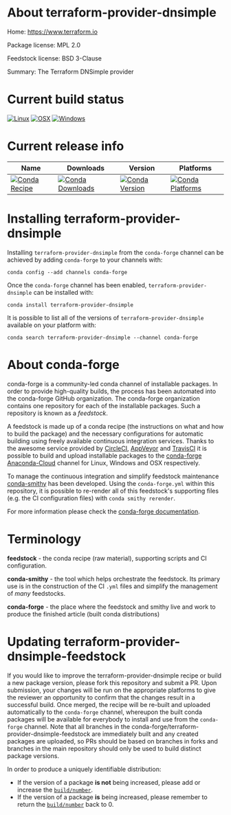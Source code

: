 About terraform-provider-dnsimple
=================================

Home: https://www.terraform.io

Package license: MPL 2.0

Feedstock license: BSD 3-Clause

Summary: The Terraform DNSimple provider



Current build status
====================

[![Linux](https://img.shields.io/circleci/project/github/conda-forge/terraform-provider-dnsimple-feedstock/master.svg?label=Linux)](https://circleci.com/gh/conda-forge/terraform-provider-dnsimple-feedstock)
[![OSX](https://img.shields.io/travis/conda-forge/terraform-provider-dnsimple-feedstock/master.svg?label=macOS)](https://travis-ci.org/conda-forge/terraform-provider-dnsimple-feedstock)
[![Windows](https://img.shields.io/appveyor/ci/conda-forge/terraform-provider-dnsimple-feedstock/master.svg?label=Windows)](https://ci.appveyor.com/project/conda-forge/terraform-provider-dnsimple-feedstock/branch/master)

Current release info
====================

| Name | Downloads | Version | Platforms |
| --- | --- | --- | --- |
| [![Conda Recipe](https://img.shields.io/badge/recipe-terraform--provider--dnsimple-green.svg)](https://anaconda.org/conda-forge/terraform-provider-dnsimple) | [![Conda Downloads](https://img.shields.io/conda/dn/conda-forge/terraform-provider-dnsimple.svg)](https://anaconda.org/conda-forge/terraform-provider-dnsimple) | [![Conda Version](https://img.shields.io/conda/vn/conda-forge/terraform-provider-dnsimple.svg)](https://anaconda.org/conda-forge/terraform-provider-dnsimple) | [![Conda Platforms](https://img.shields.io/conda/pn/conda-forge/terraform-provider-dnsimple.svg)](https://anaconda.org/conda-forge/terraform-provider-dnsimple) |

Installing terraform-provider-dnsimple
======================================

Installing `terraform-provider-dnsimple` from the `conda-forge` channel can be achieved by adding `conda-forge` to your channels with:

```
conda config --add channels conda-forge
```

Once the `conda-forge` channel has been enabled, `terraform-provider-dnsimple` can be installed with:

```
conda install terraform-provider-dnsimple
```

It is possible to list all of the versions of `terraform-provider-dnsimple` available on your platform with:

```
conda search terraform-provider-dnsimple --channel conda-forge
```


About conda-forge
=================

conda-forge is a community-led conda channel of installable packages.
In order to provide high-quality builds, the process has been automated into the
conda-forge GitHub organization. The conda-forge organization contains one repository
for each of the installable packages. Such a repository is known as a *feedstock*.

A feedstock is made up of a conda recipe (the instructions on what and how to build
the package) and the necessary configurations for automatic building using freely
available continuous integration services. Thanks to the awesome service provided by
[CircleCI](https://circleci.com/), [AppVeyor](http://www.appveyor.com/)
and [TravisCI](https://travis-ci.org/) it is possible to build and upload installable
packages to the [conda-forge](https://anaconda.org/conda-forge)
[Anaconda-Cloud](http://docs.anaconda.org/) channel for Linux, Windows and OSX respectively.

To manage the continuous integration and simplify feedstock maintenance
[conda-smithy](http://github.com/conda-forge/conda-smithy) has been developed.
Using the ``conda-forge.yml`` within this repository, it is possible to re-render all of
this feedstock's supporting files (e.g. the CI configuration files) with ``conda smithy rerender``.

For more information please check the [conda-forge documentation](https://conda-forge.org/docs/).

Terminology
===========

**feedstock** - the conda recipe (raw material), supporting scripts and CI configuration.

**conda-smithy** - the tool which helps orchestrate the feedstock.
                   Its primary use is in the construction of the CI ``.yml`` files
                   and simplify the management of *many* feedstocks.

**conda-forge** - the place where the feedstock and smithy live and work to
                  produce the finished article (built conda distributions)


Updating terraform-provider-dnsimple-feedstock
==============================================

If you would like to improve the terraform-provider-dnsimple recipe or build a new
package version, please fork this repository and submit a PR. Upon submission,
your changes will be run on the appropriate platforms to give the reviewer an
opportunity to confirm that the changes result in a successful build. Once
merged, the recipe will be re-built and uploaded automatically to the
`conda-forge` channel, whereupon the built conda packages will be available for
everybody to install and use from the `conda-forge` channel.
Note that all branches in the conda-forge/terraform-provider-dnsimple-feedstock are
immediately built and any created packages are uploaded, so PRs should be based
on branches in forks and branches in the main repository should only be used to
build distinct package versions.

In order to produce a uniquely identifiable distribution:
 * If the version of a package **is not** being increased, please add or increase
   the [``build/number``](http://conda.pydata.org/docs/building/meta-yaml.html#build-number-and-string).
 * If the version of a package **is** being increased, please remember to return
   the [``build/number``](http://conda.pydata.org/docs/building/meta-yaml.html#build-number-and-string)
   back to 0.